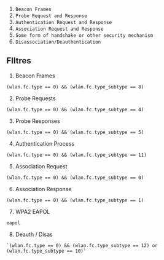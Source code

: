 
1. `Beacon Frames`
2. `Probe Request and Response`
3. `Authentication Request and Response`
4. `Association Request and Response`
5. `Some form of handshake or other security mechanism`
6. `Disassociation/Deauthentication`



## FIltres

1. Beacon Frames

```
(wlan.fc.type == 0) && (wlan.fc.type_subtype == 8)
```

2. Probe Requests

```
(wlan.fc.type == 0) && (wlan.fc.type_subtype == 4)
```

3. Probe Responses

```
(wlan.fc.type == 0) && (wlan.fc.type_subtype == 5)
```

4. Authentication Process

```
(wlan.fc.type == 0) && (wlan.fc.type_subtype == 11)
```

5. Association Request

```
(wlan.fc.type == 0) && (wlan.fc.type_subtype == 0)
```

6. Association Response

```
(wlan.fc.type == 0) && (wlan.fc.type_subtype == 1)
```

7. WPA2 EAPOL

```
eapol
```

8. Deauth / Disas

```
`(wlan.fc.type == 0) && (wlan.fc.type_subtype == 12) or (wlan.fc.type_subtype == 10)`
```